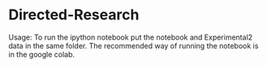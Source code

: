 # Directed-Research

Usage:
To run the ipython notebook put the notebook and Experimental2 data in the same folder.
The recommended way of running the notebook is in the google colab.

